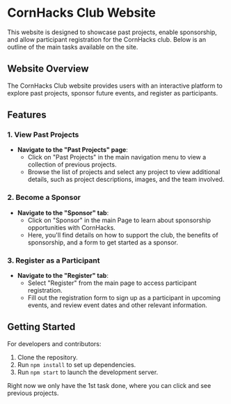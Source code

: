 # CornHacks Club Website

This website is designed to showcase past projects, enable sponsorship, and allow participant registration for the CornHacks club. Below is an outline of the main tasks available on the site.

## Website Overview

The CornHacks Club website provides users with an interactive platform to explore past projects, sponsor future events, and register as participants.

## Features

### 1. View Past Projects

- **Navigate to the "Past Projects" page**:
  - Click on "Past Projects" in the main navigation menu to view a collection of previous projects.
  - Browse the list of projects and select any project to view additional details, such as project descriptions, images, and the team involved.

### 2. Become a Sponsor 

- **Navigate to the "Sponsor" tab**:
  - Click on "Sponsor" in the main Page to learn about sponsorship opportunities with CornHacks.
  - Here, you'll find details on how to support the club, the benefits of sponsorship, and a form to get started as a sponsor.

### 3. Register as a Participant

- **Navigate to the "Register" tab**:
  - Select "Register" from the main page to access participant registration.
  - Fill out the registration form to sign up as a participant in upcoming events, and review event dates and other relevant information.

## Getting Started

For developers and contributors:
1. Clone the repository.
2. Run `npm install` to set up dependencies.
3. Run `npm start` to launch the development server.

Right now we only have the 1st task done, where you can click and see previous projects.